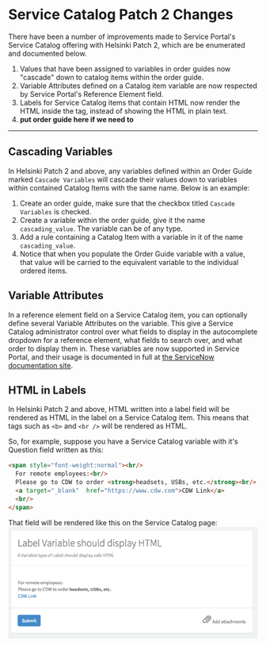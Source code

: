 # Service Catalog Patch 2 Changes

There have been a number of improvements made to Service Portal's Service Catalog offering with Helsinki Patch 2, which are be enumerated and documented below.

1. Values that have been assigned to variables in order guides now "cascade" down to catalog items within the order guide.
2. Variable Attributes defined on a Catalog item variable are now respected by Service Portal's Reference Element field.
3. Labels for Service Catalog items that contain HTML now render the HTML inside the tag, instead of showing the HTML in plain text.
4. **put order guide here if we need to**

---

## Cascading Variables
In Helsinki Patch 2 and above, any variables defined within an Order Guide marked `Cascade Variables` will cascade their values down to variables within contained Catalog Items with the same name. Below is an example:

1. Create an order guide, make sure that the checkbox titled `Cascade Variables` is checked.
2. Create a variable within the order guide, give it the name `cascading_value`. The variable can be of any type.
3. Add a rule containing a Catalog Item with a variable in it of the name `cascading_value`.
4. Notice that when you populate the Order Guide variable with a value, that value will be carried to the equivalent variable to the individual ordered items.

## Variable Attributes
In a reference element field on a Service Catalog item, you can optionally define several Variable Attributes on the variable. This give a Service Catalog administrator control over what fields to display in the autocomplete dropdown for a reference element, what fields to search over, and what order to display them in. These variables are now supported in Service Portal, and their usage is documented in full at [the ServiceNow documentation site](http://wiki.servicenow.com/index.php?title=Auto-Complete_for_Reference_Fields#gsc.tab=0).

## HTML in Labels
In Helsinki Patch 2 and above, HTML written into a label field will be rendered as HTML in the label on a Service Catalog item. This means that tags such as `<b>` and `<br />` will be rendered as HTML.

So, for example, suppose you have a Service Catalog variable with it's Question field written as this:  

``` HTML
<span style="font-weight:normal"><br/>
  For remote employees:<br/>
  Please go to CDW to order <strong>headsets, USBs, etc.</strong><br/>
  <a target="_blank"  href="https://www.cdw.com">CDW Link</a>
  <br/>
</span>
```

That field will be rendered like this on the Service Catalog page:
![Service Catalog HTML in Label](/assets/service_catalog_patch2_changes/label-html.png)
